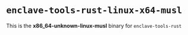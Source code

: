 # `enclave-tools-rust-linux-x64-musl`

This is the **x86_64-unknown-linux-musl** binary for `enclave-tools-rust`
